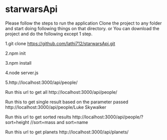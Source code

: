 # starwarsApi

Please follow the steps to run the application
Clone the project to any folder and start doing following things on that directory.
or You can download the project and do the following except 1 step.

1.git clone https://github.com/lathi712/starwarsApi.git

2.npm init

3.npm install

4.node server.js

5.http://localhost:3000/api/people/

Run this url to get all
http://localhost:3000/api/people/

Run this to get single result based on the parameter passed
http://localhost:3000/api/people/Luke Skywalker

Run this url to get sorted results
http://localhost:3000/api/people/?sort=height    //sort=mass and sort=name

Run this url to get planets
http://localhost:3000/api/planets/
